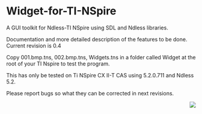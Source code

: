 # Widget-for-TI-NSpire
A GUI toolkit for Ndless-TI NSpire using SDL and Ndless libraries.

Documentation and more detailed description of the features to be done.
Current revision is 0.4

Copy 001.bmp.tns, 002.bmp.tns, Widgets.tns in a folder called Widget at the root of your TI Nspire to test the program.

This has only be tested on Ti NSpire CX II-T CAS using 5.2.0.711 and Ndless 5.2.

Please report bugs so what they can be corrected in next revisions.

<img src="https://imgur.com/JXtPthu.png" align="right">
